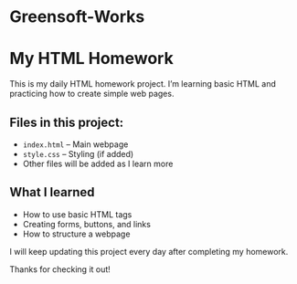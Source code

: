 # Greensoft-Works
# My HTML Homework

This is my daily HTML homework project. I’m learning basic HTML and practicing how to create simple web pages.

## Files in this project:

- `index.html` – Main webpage
- `style.css` – Styling (if added)
- Other files will be added as I learn more

## What I learned

- How to use basic HTML tags
- Creating forms, buttons, and links
- How to structure a webpage

I will keep updating this project every day after completing my homework.

Thanks for checking it out!
